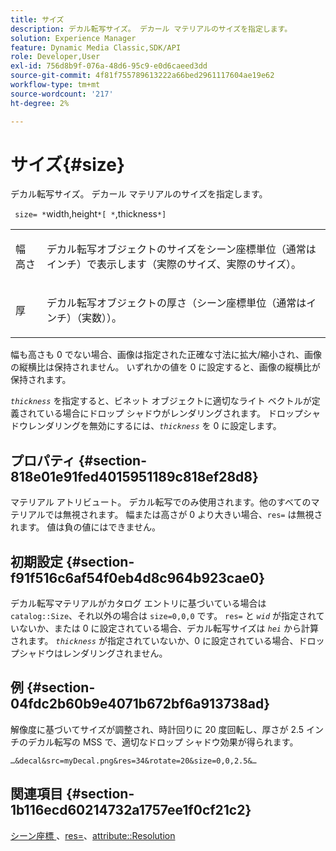 ```yaml
---
title: サイズ
description: デカル転写サイズ。 デカール マテリアルのサイズを指定します。
solution: Experience Manager
feature: Dynamic Media Classic,SDK/API
role: Developer,User
exl-id: 756d8b9f-076a-48d6-95c9-e0d6caeed3dd
source-git-commit: 4f81f755789613222a66bed2961117604ae19e62
workflow-type: tm+mt
source-wordcount: '217'
ht-degree: 2%

---
```


# サイズ{#size}

デカル転写サイズ。 デカール マテリアルのサイズを指定します。

` size= *`width,height`*[ *`,thickness`*]`

<table id="simpletable_00B1226F3B8B49D895D1269AB03D5043"> 
 <tr class="strow"> 
  <td class="stentry"> <p> 幅 <span class="varname"> 高さ </span> </p> </td> 
  <td class="stentry"> <p>デカル転写オブジェクトのサイズをシーン座標単位（通常はインチ）で表示します（実際のサイズ、実際のサイズ）。 </p> </td> 
 </tr> 
 <tr class="strow"> 
  <td class="stentry"> <p> <span class="varname"> 厚 </span> </p> </td> 
  <td class="stentry"> <p>デカル転写オブジェクトの厚さ（シーン座標単位（通常はインチ）（実数））。 </p> </td> 
 </tr> 
</table>

幅も高さも 0 でない場合、画像は指定された正確な寸法に拡大/縮小され、画像の縦横比は保持されません。 いずれかの値を 0 に設定すると、画像の縦横比が保持されます。

*`thickness`* を指定すると、ビネット オブジェクトに適切なライト ベクトルが定義されている場合にドロップ シャドウがレンダリングされます。 ドロップシャドウレンダリングを無効にするには、*`thickness`* を 0 に設定します。

## プロパティ {#section-818e01e91fed4015951189c818ef28d8}

マテリアル アトリビュート。 デカル転写でのみ使用されます。他のすべてのマテリアルでは無視されます。 幅または高さが 0 より大きい場合、`res=` は無視されます。 値は負の値にはできません。

## 初期設定 {#section-f91f516c6af54f0eb4d8c964b923cae0}

デカル転写マテリアルがカタログ エントリに基づいている場合は `catalog::Size`、それ以外の場合は `size=0,0,0` です。 `res=` と *`wid`* が指定されていないか、または 0 に設定されている場合、デカル転写サイズは *`hei`* から計算されます。 *`thickness`* が指定されていないか、0 に設定されている場合、ドロップシャドウはレンダリングされません。

## 例 {#section-04fdc2b60b9e4071b672bf6a913738ad}

解像度に基づいてサイズが調整され、時計回りに 20 度回転し、厚さが 2.5 インチのデカル転写の MSS で、適切なドロップ シャドウ効果が得られます。

`…&decal&src=myDecal.png&res=34&rotate=20&size=0,0,2.5&…`

## 関連項目 {#section-1b116ecd60214732a1757ee1f0cf21c2}

[ シーン座標 ](../../../../../ir-api/http-protocol/image-rendering-api-ref/c-ir-http-protocol-ref/c-ir-http-protocol-syntax-and-features/c-ir-vignettes/c-ir-scene-coordinates.md#concept-528507024fa640b19a2631357febf7f1)、[res=](../../../../../ir-api/http-protocol/image-rendering-api-ref/c-ir-http-protocol-ref/c-ir-http-protocol-command-reference/r-ir-res.md#reference-0ad9de8887144c83a6db97b4994f7c04)、[attribute::Resolution](../../../../../ir-api/material-cat/image-rendering-api-ref/c-ir-material-catalog/c-ir-attributes-reference/r-ir-resolution.md#reference-09fe14e6bfbf4db6b7f4369fffecc806)
